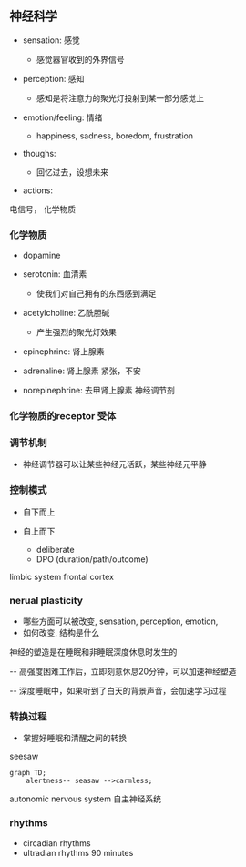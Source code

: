 ## 神经科学

- sensation: 感觉
    - 感觉器官收到的外界信号

- perception: 感知
    - 感知是将注意力的聚光灯投射到某一部分感觉上

- emotion/feeling: 情绪
    - happiness, sadness, boredom, frustration

- thoughs: 
    - 回忆过去，设想未来

- actions:


电信号， 化学物质

### 化学物质

- dopamine

- serotonin: 血清素
    - 使我们对自己拥有的东西感到满足

- acetylcholine: 乙酰胆碱
    - 产生强烈的聚光灯效果

- epinephrine: 肾上腺素
- adrenaline: 肾上腺素
    紧张，不安

- norepinephrine: 去甲肾上腺素
    神经调节剂

### 化学物质的receptor 受体

### 调节机制

- 神经调节器可以让某些神经元活跃，某些神经元平静

### 控制模式

- 自下而上

- 自上而下
    - deliberate
    - DPO (duration/path/outcome)


limbic system
frontal cortex

### nerual plasticity

- 哪些方面可以被改变, sensation, perception, emotion, 
- 如何改变, 结构是什么


神经的塑造是在睡眠和非睡眠深度休息时发生的

-- 高强度困难工作后，立即刻意休息20分钟，可以加速神经塑造

-- 深度睡眠中，如果听到了白天的背景声音，会加速学习过程


### 转换过程

- 掌握好睡眠和清醒之间的转换

seesaw

```mermaid
graph TD;
    alertness-- seasaw -->carmless;
```

autonomic nervous system 
自主神经系统

### rhythms

- circadian rhythms
- ultradian rhythms
    90 minutes

